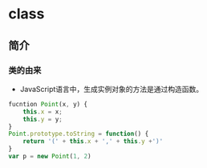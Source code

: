 # class

## 简介

### 类的由来

- JavaScript语言中，生成实例对象的方法是通过构造函数。

```javascript
fucntion Point(x, y) {
    this.x = x;
    this.y = y;
}
Point.prototype.toString = function() {
    return '(' + this.x + ',' + this.y +')'
}
var p = new Point(1, 2)
```

